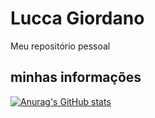 # Lucca Giordano
 Meu repositório pessoal
## minhas informações
[![Anurag's GitHub stats](https://github-readme-stats.vercel.app/api?username=Lucca-Giordano&show_icons=true)](https://github.com/anuraghazra/github-readme-stats)
